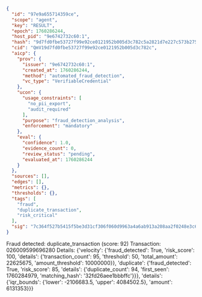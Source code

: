 ```json
{
  "id": "97e9a655714359ce",
  "scope": "agent",
  "key": "RESULT",
  "epoch": 1760286244,
  "host_pid": "9e6742732c60:1",
  "hash": "9d7fd0fbe53727f99e92ce0121952b005d3c782c5a2821d7e227c573b275a710",
  "cid": "QmV19d7fd0fbe53727f99e92ce0121952b005d3c782c",
  "aicp": {
    "prov": {
      "issuer": "9e6742732c60:1",
      "created_at": 1760286244,
      "method": "automated_fraud_detection",
      "vc_type": "VerifiableCredential"
    },
    "ucon": {
      "usage_constraints": [
        "no_pii_export",
        "audit_required"
      ],
      "purpose": "fraud_detection_analysis",
      "enforcement": "mandatory"
    },
    "eval": {
      "confidence": 1.0,
      "evidence_count": 0,
      "review_status": "pending",
      "evaluated_at": 1760286244
    }
  },
  "sources": [],
  "edges": [],
  "metrics": {},
  "thresholds": {},
  "tags": [
    "fraud",
    "duplicate_transaction",
    "risk_critical"
  ],
  "sig": "7c364f527b5415f5be3d31cf306f060d9963a4a6ab913a208aa2f0248e3c6275"
}
```

Fraud detected: duplicate_transaction (score: 92)
Transaction: 026009599696280
Details: {'velocity': {'fraud_detected': True, 'risk_score': 100, 'details': {'transaction_count': 95, 'threshold': 50, 'total_amount': 22625675, 'amount_threshold': 10000000}}, 'duplicate': {'fraud_detected': True, 'risk_score': 85, 'details': {'duplicate_count': 94, 'first_seen': 1760284979, 'matching_hash': '32fd26aee1bbbffc'}}}, 'details': {'iqr_bounds': {'lower': -2106683.5, 'upper': 4084502.5}, 'amount': 6131353}}}